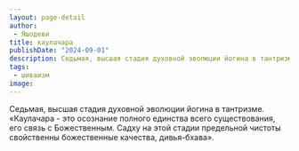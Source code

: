 ```yaml
---
layout: page-detail
author:
 - Яшодеви
title: каулачара
publishDate: "2024-09-01"
description: Седьмая, высшая стадия духовной эволюции йогина в тантризме.
tags:
 - шиваизм
image: 
---
```


Седьмая, высшая стадия духовной эволюции йогина в тантризме.
	«Каулачара - это осознание полного единства всего существования, его связь с Божественным. Садху на этой стадии предельной чистоты свойственны божественные качества, дивья-бхава».

